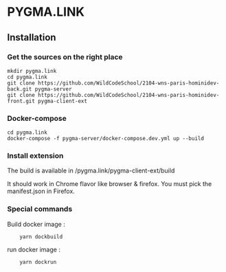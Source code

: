 # PYGMA.LINK
## Installation
### Get the sources on the right place
``` 
mkdir pygma.link
cd pygma.link
git clone https://github.com/WildCodeSchool/2104-wns-paris-hominidev-back.git pygma-server
git clone https://github.com/WildCodeSchool/2104-wns-paris-hominidev-front.git pygma-client-ext
```

### Docker-compose
```
cd pygma.link 
docker-compose -f pygma-server/docker-compose.dev.yml up --build
```
 
### Install extension
The build is available in /pygma.link/pygma-client-ext/build

It should work in Chrome flavor like browser & firefox. You must pick the manifest.json in Firefox.

### Special commands
Build docker image : 
```
    yarn dockbuild
```
run docker image : 
```
    yarn dockrun
```
